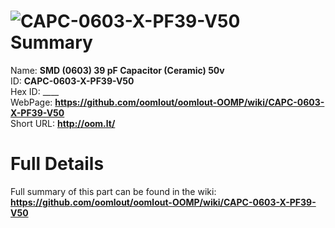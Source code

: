 
![CAPC-0603-X-PF39-V50](https://github.com/oomlout/oomlout-OOMP/blob/master/parts/CAPC-0603-X-PF39-V50/CAPC-0603-X-PF39-V50_420.jpg)   
Summary
=================
  
Name: __SMD (0603) 39 pF Capacitor (Ceramic) 50v__    
ID: __CAPC-0603-X-PF39-V50__   
Hex ID: ____   
WebPage: __https://github.com/oomlout/oomlout-OOMP/wiki/CAPC-0603-X-PF39-V50__   
Short URL: __http://oom.lt/__   

Full Details
==========================
Full summary of this part can be found in the wiki:   
__https://github.com/oomlout/oomlout-OOMP/wiki/CAPC-0603-X-PF39-V50__    

